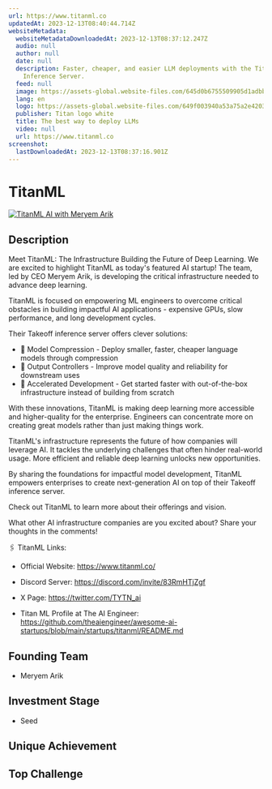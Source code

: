 ```yaml
---
url: https://www.titanml.co
updatedAt: 2023-12-13T08:40:44.714Z
websiteMetadata:
  websiteMetadataDownloadedAt: 2023-12-13T08:37:12.247Z
  audio: null
  author: null
  date: null
  description: Faster, cheaper, and easier LLM deployments with the Titan Takeoff
    Inference Server.
  feed: null
  image: https://assets-global.website-files.com/645d0b6755509905d1adbb36/6495a5df43c7dfaf4ccb2310_Open-Graph.jpg
  lang: en
  logo: https://assets-global.website-files.com/649f003940a53a75a2e42034/649f003940a53a75a2e4203c_titan-fav.png
  publisher: Titan logo white
  title: The best way to deploy LLMs
  video: null
  url: https://www.titanml.co
screenshot:
  lastDownloadedAt: 2023-12-13T08:37:16.901Z
---
```

# TitanML
[![TitanML AI with Meryem Arik](https://img.youtube.com/vi/HV_XDlh24eM/0.jpg)](https://www.youtube.com/watch?v=HV_XDlh24eM)
## Description
Meet TitanML: The Infrastructure Building the Future of Deep Learning. We are excited to highlight TitanML as today's featured AI startup! The team, led by CEO Meryem Arik, is developing the critical infrastructure needed to advance deep learning.

TitanML is focused on empowering ML engineers to overcome critical obstacles in building impactful AI applications - expensive GPUs, slow performance, and long development cycles. 

Their Takeoff inference server offers clever solutions:
- 🚀 Model Compression - Deploy smaller, faster, cheaper language models through compression
- 🚀 Output Controllers - Improve model quality and reliability for downstream uses
- 🚀 Accelerated Development - Get started faster with out-of-the-box infrastructure instead of building from scratch

With these innovations, TitanML is making deep learning more accessible and higher-quality for the enterprise. Engineers can concentrate more on creating great models rather than just making things work.

TitanML's infrastructure represents the future of how companies will leverage AI. It tackles the underlying challenges that often hinder real-world usage. More efficient and reliable deep learning unlocks new opportunities.

By sharing the foundations for impactful model development, TitanML empowers enterprises to create next-generation AI on top of their Takeoff inference server. 

Check out TitanML to learn more about their offerings and vision. 

What other AI infrastructure companies are you excited about? Share your thoughts in the comments!

🖇️ TitanML Links:

* Official Website: https://www.titanml.co/

* Discord Server: https://discord.com/invite/83RmHTjZgf

* X Page: https://twitter.com/TYTN_ai

* Titan ML Profile at The AI Engineer: https://github.com/theaiengineer/awesome-ai-startups/blob/main/startups/titanml/README.md

## Founding Team
- Meryem Arik

## Investment Stage
- Seed

## Unique Achievement
## Top Challenge
